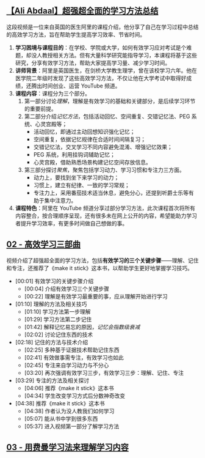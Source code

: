 ## [【Ali Abdaal】超强超全面的学习方法总结](https://b23.tv/kf2kdbU)

这段视频是一位来自英国的医生阿里的课程介绍，他分享了自己在学习过程中总结的高效学习方法，旨在帮助学生提高学习效率、节省时间。

1. **学习困境与课程目的**：在学校、学院或大学，如何有效学习应对考试是个难题，却没人教授相关方法。但有大量科学研究能指导学习，本课程将基于这些研究，分享有效学习方法，帮助大家提高学习量、减少学习时间。
2. **讲师背景**：阿里是英国医生，在剑桥大学教生理学，曾在该校学习六年。他在医学院二年级时发现了这些高效学习方法，不仅让他在大学考试中取得好成绩，还腾出时间创业、运营 YouTube 频道。
3. **课程内容**：课程分为三个部分。
	1. 第一部分讨论*理解*，理解是有效学习的基础和关键部分，是后续学习环节的重要前提。
	2. 第二部分介绍*记忆方法*，包括活动回忆、空间重复、交错记忆法、PEG 系统、心灵宫殿等；
		- 活动回忆，即通过主动回想知识强化记忆；
		- 空间重复，依据记忆规律在合适时间间隔复习；
		- 交错记忆法，交叉学习不同内容避免混淆、增强记忆效果；
		- PEG 系统，利用挂钩词辅助记忆；
		- 心灵宫殿，借助熟悉场景构建记忆空间存放信息。
	3. 第三部分探讨*聚焦*，聚焦包括学习动力、学习习惯和专注力三方面。
		- 动力上，要找到坐下来学习的动力；
		- 习惯上，建立有纪律、一致的学习常规；
		- 专注力上，采用番茄技术适当休息，避免分心，还提到听爵士乐等有助于集中注意力。
4. **课程特色**：阿里在 YouTube 频道分享过部分学习方法，此次课程首次将所有内容整合，按合理顺序呈现，还有很多未在网上公开的内容，希望能助力学习者提升学习效率，有更多时间做自己想做的事。

## [02 - 高效学习三部曲](https://www.bilibili.com/video/BV1W54y1z7v1/?p=2&share_source=copy_web&vd_source=9c1e19a73fa7bd23bb37aa8d7467d862)

视频介绍了超强超全面的学习方法，包括**有效学习的三个关键步骤**——理解、记住和专注，还推荐了《make it stick》这本书，以帮助学生更好地掌握学习技巧。

- [00:01] 有效学习的关键步骤介绍
  - [00:04] 介绍有效学习三个关键步骤
  - [00:22] 理解是有效学习最重要的事，应从理解开始进行学习
- [01:10] 理解的方法及相关技巧
  - [01:10] 学习方法第一步理解
  - [01:29] 学习方法第二步记住
  - [01:42] 解释记忆易忘的原因，_记忆会指数级衰减_
  - [02:02] 讨论记住东西的技术
- [02:18] 记住的方法与技术介绍
  - [02:25] 多种基于证据技术帮助记住东西
  - [02:41] 有效做事需专注，有效学习也如此
  - [02:45] 专注来自学习动力与不分心
  - [03:20] 再次强调有效学习三步，有效学习三步：理解、记住、专注
- [03:29] 专注的方法及相关探讨
  - [04:06] 推荐《make it stick》这本书
  - [04:34] 学生改变学习方式后分数神奇改变
- [04:38] 推荐《make it stick》这本书
  - [04:38] 作者认为没人教我们如何学习
  - [05:07] 能从书中学到很多东西
  - [05:37] 进入视频第一部分了解学习方法

## [03 - 用费曼学习法来理解学习内容](https://www.bilibili.com/video/BV1W54y1z7v1/?p=3&share_source=copy_web&vd_source=9c1e19a73fa7bd23bb37aa8d7467d862)
